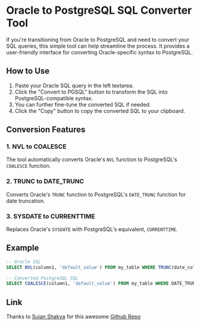 # Oracle to PostgreSQL SQL Converter Tool

If you're transitioning from Oracle to PostgreSQL and need to convert your SQL queries, this simple tool can help streamline the process. It provides a user-friendly interface for converting Oracle-specific syntax to PostgreSQL.

## How to Use

1. Paste your Oracle SQL query in the left textarea.
2. Click the "Convert to PGSQL" button to transform the SQL into PostgreSQL-compatible syntax.
3. You can further fine-tune the converted SQL if needed.
4. Click the "Copy" button to copy the converted SQL to your clipboard.

## Conversion Features

### 1. NVL to COALESCE

The tool automatically converts Oracle's `NVL` function to PostgreSQL's `COALESCE` function.

### 2. TRUNC to DATE_TRUNC

Converts Oracle's `TRUNC` function to PostgreSQL's `DATE_TRUNC` function for date truncation.

### 3. SYSDATE to CURRENTTIME

Replaces Oracle's `SYSDATE` with PostgreSQL's equivalent, `CURRENTTIME`.

## Example

```sql
-- Oracle SQL
SELECT NVL(column1, 'default_value') FROM my_table WHERE TRUNC(date_column) = SYSDATE;

-- Converted PostgreSQL SQL
SELECT COALESCE(column1, 'default_value') FROM my_table WHERE DATE_TRUNC('day', date_column) = CURRENTTIME;
```

## Link

Thanks to [Sujan Shakya](https://github.com/sujanshsh) for this awesome [Github Repo](https://github.com/sujanshsh/html-javascript-utilities)
